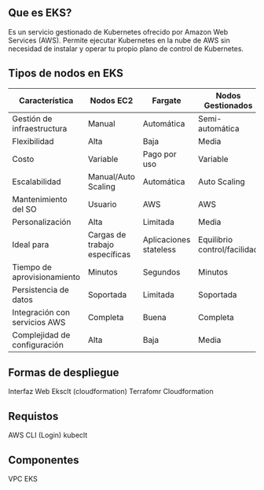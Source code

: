 ## Que es EKS?

Es un servicio gestionado de Kubernetes ofrecido por Amazon Web Services (AWS). Permite ejecutar Kubernetes en la nube de AWS sin necesidad de instalar y operar tu propio plano de control de Kubernetes.

## Tipos de nodos en EKS

| Característica | Nodos EC2 | Fargate | Nodos Gestionados | Nodos Spot |
|----------------|-----------|---------|-------------------|------------|
| Gestión de infraestructura | Manual | Automática | Semi-automática | Manual |
| Flexibilidad | Alta | Baja | Media | Alta |
| Costo | Variable | Pago por uso | Variable | Bajo |
| Escalabilidad | Manual/Auto Scaling | Automática | Auto Scaling | Manual/Auto Scaling |
| Mantenimiento del SO | Usuario | AWS | AWS | Usuario |
| Personalización | Alta | Limitada | Media | Alta |
| Ideal para | Cargas de trabajo específicas | Aplicaciones stateless | Equilibrio control/facilidad | Cargas tolerantes a interrupciones |
| Tiempo de aprovisionamiento | Minutos | Segundos | Minutos | Minutos |
| Persistencia de datos | Soportada | Limitada | Soportada | No recomendada |
| Integración con servicios AWS | Completa | Buena | Completa | Completa |
| Complejidad de configuración | Alta | Baja | Media | Alta |

## Formas de despliegue

Interfaz Web
Eksclt (cloudformation)
Terrafomr
Cloudformation

## Requistos

AWS CLI (Login)
kubeclt

## Componentes

VPC
EKS





